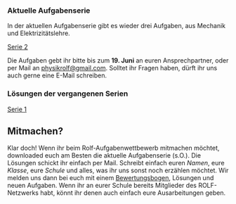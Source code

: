 ### Aktuelle Aufgabenserie

In der aktuellen Aufgabenserie gibt es wieder drei Aufgaben, aus Mechanik und Elektrizitätslehre.

[Serie 2](/website/2.pdf)

Die Aufgaben gebt ihr bitte bis zum **19. Juni** an euren Ansprechpartner, oder per Mail an [physikrolf@gmail.com](mailto:physikrolf@gmail.com). Solltet ihr Fragen haben, dürft ihr uns auch gerne eine E-Mail schreiben.  

### Lösungen der vergangenen Serien

[Serie 1](/website/1.pdf)

## Mitmachen?
Klar doch! Wenn ihr beim Rolf-Aufgabenwettbewerb mitmachen möchtet, downloaded euch am Besten die aktuelle Aufgabenserie (s.O.). Die Lösungen schickt ihr einfach per Mail. Schreibt einfach euren _Namen_, eure _Klasse_, eure _Schule_ und alles, was ihr uns sonst noch erzählen möchtet. Wir melden uns dann bei euch mit einem [Bewertungsbogen](/website/bewertung.md), Lösungen und neuen Aufgaben.
Wenn ihr an eurer Schule bereits Mitglieder des ROLF-Netzwerks habt, könnt ihr denen auch einfach eure Ausarbeitungen geben.
